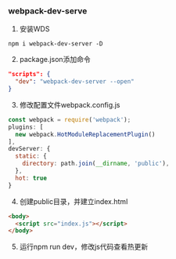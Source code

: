 ### webpack-dev-serve

1. 安装WDS
```
npm i webpack-dev-server -D
```

2. package.json添加命令
```json
"scripts": {
  "dev": "webpack-dev-server --open"
}
```

3. 修改配置文件webpack.config.js
```js
const webpack = require('webpack');
plugins: [
  new webpack.HotModuleReplacementPlugin()
],
devServer: {
  static: {
    directory: path.join(__dirname, 'public'),
  },
  hot: true
}
```

4. 创建public目录，并建立index.html
```html
<body>
  <script src="index.js"></script>
</body>
```

5. 运行npm run dev，修改js代码查看热更新
